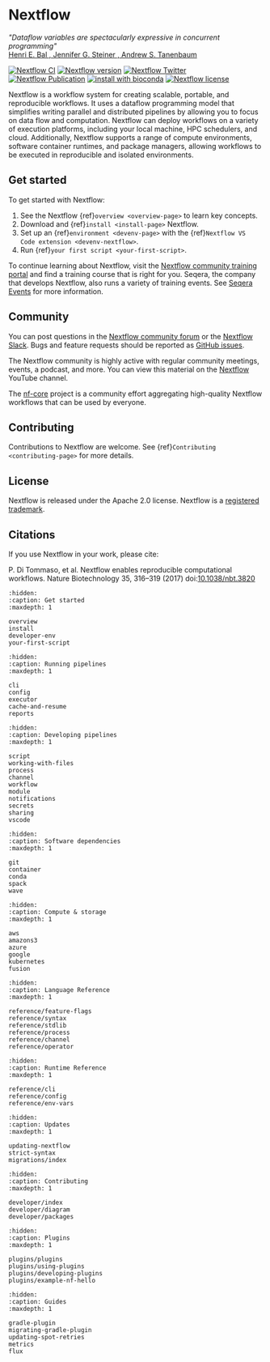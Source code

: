 
# Nextflow

*"Dataflow variables are spectacularly expressive in concurrent programming"*
<br />[Henri E. Bal , Jennifer G. Steiner , Andrew S. Tanenbaum](https://dl.acm.org/doi/abs/10.1145/72551.72552)

[![Nextflow CI](https://github.com/nextflow-io/nextflow/workflows/Nextflow%20CI/badge.svg)](https://github.com/nextflow-io/nextflow/actions/workflows/build.yml?query=branch%3Amaster+event%3Apush)
[![Nextflow version](https://img.shields.io/github/release/nextflow-io/nextflow.svg?colorB=58bd9f&style=popout)](https://github.com/nextflow-io/nextflow/releases/latest)
[![Nextflow Twitter](https://img.shields.io/twitter/url/https/nextflowio.svg?colorB=58bd9f&&label=%40nextflow&style=popout)](https://twitter.com/nextflowio)
[![Nextflow Publication](https://img.shields.io/badge/Published-Nature%20Biotechnology-26af64.svg?colorB=58bd9f&style=popout)](https://www.nature.com/articles/nbt.3820)
[![install with bioconda](https://img.shields.io/badge/install%20with-bioconda-brightgreen.svg?colorB=58bd9f&style=popout)](http://bioconda.github.io/recipes/nextflow/README.html)
[![Nextflow license](https://img.shields.io/github/license/nextflow-io/nextflow.svg?colorB=58bd9f&style=popout)](https://github.com/nextflow-io/nextflow/blob/master/COPYING)

Nextflow is a workflow system for creating scalable, portable, and reproducible workflows. It uses a dataflow programming model that simplifies writing parallel and distributed pipelines by allowing you to focus on data flow and computation. Nextflow can deploy workflows on a variety of execution platforms, including your local machine, HPC schedulers, and cloud. Additionally, Nextflow supports a range of compute environments, software container runtimes, and package managers, allowing workflows to be executed in reproducible and isolated environments.

## Get started

To get started with Nextflow:

1. See the Nextflow {ref}`overview <overview-page>` to learn key concepts.
2. Download and {ref}`install <install-page>` Nextflow.
3. Set up an {ref}`environment <devenv-page>` with the {ref}`Nextflow VS Code extension <devenv-nextflow>`.
4. Run {ref}`your first script <your-first-script>`.

To continue learning about Nextflow, visit the [Nextflow community training portal](https://training.nextflow.io/latest/) and find a training course that is right for you. Seqera, the company that develops Nextflow, also runs a variety of training events. See [Seqera Events](https://seqera.io/events/) for more information.

## Community

You can post questions in the [Nextflow community forum](https://community.seqera.io) or the [Nextflow Slack](https://www.nextflow.io/slack-invite.html). Bugs and feature requests should be reported as [GitHub issues](https://github.com/nextflow-io/nextflow/issues/new/choose).

The Nextflow community is highly active with regular community meetings, events, a podcast, and more. You can view this material on the [Nextflow](https://www.youtube.com/@Nextflow) YouTube channel.

The [nf-core](https://nf-co.re/) project is a community effort aggregating high-quality Nextflow workflows that can be used by everyone.

## Contributing

Contributions to Nextflow are welcome. See {ref}`Contributing <contributing-page>` for more details.

## License

Nextflow is released under the Apache 2.0 license. Nextflow is a [registered trademark](https://github.com/nextflow-io/trademark).

## Citations

If you use Nextflow in your work, please cite:

P. Di Tommaso, et al. Nextflow enables reproducible computational workflows. Nature Biotechnology 35, 316–319 (2017) doi:[10.1038/nbt.3820](http://www.nature.com/nbt/journal/v35/n4/full/nbt.3820.html)

```{toctree}
:hidden:
:caption: Get started
:maxdepth: 1

overview
install
developer-env
your-first-script
```

```{toctree}
:hidden:
:caption: Running pipelines
:maxdepth: 1

cli
config
executor
cache-and-resume
reports
```

```{toctree}
:hidden:
:caption: Developing pipelines
:maxdepth: 1

script
working-with-files
process
channel
workflow
module
notifications
secrets
sharing
vscode
```

```{toctree}
:hidden:
:caption: Software dependencies
:maxdepth: 1

git
container
conda
spack
wave
```

```{toctree}
:hidden:
:caption: Compute & storage
:maxdepth: 1

aws
amazons3
azure
google
kubernetes
fusion
```

```{toctree}
:hidden:
:caption: Language Reference
:maxdepth: 1

reference/feature-flags
reference/syntax
reference/stdlib
reference/process
reference/channel
reference/operator
```

```{toctree}
:hidden:
:caption: Runtime Reference
:maxdepth: 1

reference/cli
reference/config
reference/env-vars
```

```{toctree}
:hidden:
:caption: Updates
:maxdepth: 1

updating-nextflow
strict-syntax
migrations/index
```

```{toctree}
:hidden:
:caption: Contributing
:maxdepth: 1

developer/index
developer/diagram
developer/packages
```

```{toctree}
:hidden:
:caption: Plugins
:maxdepth: 1

plugins/plugins
plugins/using-plugins
plugins/developing-plugins
plugins/example-nf-hello
```

```{toctree}
:hidden:
:caption: Guides
:maxdepth: 1

gradle-plugin
migrating-gradle-plugin
updating-spot-retries
metrics
flux
```

